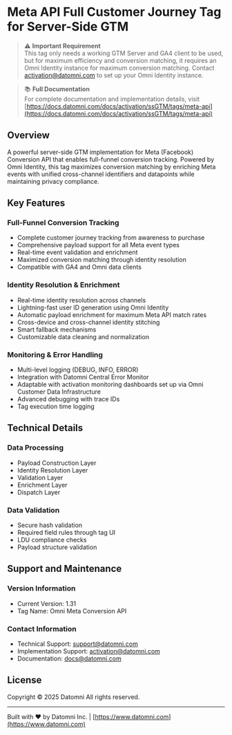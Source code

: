 # Meta API Full Customer Journey Tag for Server-Side GTM

> ⚠️ **Important Requirement**  
> This tag only needs a working GTM Server and GA4 client to be used, but for maximum efficiency and conversion matching, it requires an Omni Identity instance for maximum conversion matching. Contact activation@datomni.com to set up your Omni Identity instance.

> 📚 **Full Documentation**  
> For complete documentation and implementation details, visit [https://docs.datomni.com/docs/activation/ssGTM/tags/meta-api](https://docs.datomni.com/docs/activation/ssGTM/tags/meta-api)

## Overview
A powerful server-side GTM implementation for Meta (Facebook) Conversion API that enables full-funnel conversion tracking. Powered by Omni Identity, this tag maximizes conversion matching by enriching Meta events with unified cross-channel identifiers and datapoints while maintaining privacy compliance.

## Key Features

### Full-Funnel Conversion Tracking
- Complete customer journey tracking from awareness to purchase
- Comprehensive payload support for all Meta event types
- Real-time event validation and enrichment
- Maximized conversion matching through identity resolution
- Compatible with GA4 and Omni data clients

### Identity Resolution & Enrichment
- Real-time identity resolution across channels
- Lightning-fast user ID generation using Omni Identity
- Automatic payload enrichment for maximum Meta API match rates
- Cross-device and cross-channel identity stitching
- Smart fallback mechanisms
- Customizable data cleaning and normalization

### Monitoring & Error Handling
- Multi-level logging (DEBUG, INFO, ERROR)
- Integration with Datomni Central Error Monitor
- Adaptable with activation monitoring dashboards set up via Omni Customer Data Infrastructure
- Advanced debugging with trace IDs
- Tag execution time logging

## Technical Details

### Data Processing
- Payload Construction Layer
- Identity Resolution Layer
- Validation Layer
- Enrichment Layer
- Dispatch Layer

### Data Validation
- Secure hash validation
- Required field rules through tag UI
- LDU compliance checks
- Payload structure validation

## Support and Maintenance

### Version Information
- Current Version: 1.31
- Tag Name: Omni Meta Conversion API

### Contact Information
- Technical Support: support@datomni.com
- Implementation Support: activation@datomni.com
- Documentation: docs@datomni.com

## License
Copyright © 2025 Datomni 
All rights reserved.

---

Built with ❤️ by Datomni Inc. | [https://www.datomni.com](https://www.datomni.com) 